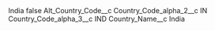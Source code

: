 <?xml version="1.0" encoding="UTF-8"?>
<CustomMetadata xmlns="http://soap.sforce.com/2006/04/metadata" xmlns:xsi="http://www.w3.org/2001/XMLSchema-instance" xmlns:xsd="http://www.w3.org/2001/XMLSchema">
    <label>India</label>
    <protected>false</protected>
    <values>
        <field>Alt_Country_Code__c</field>
        <value xsi:nil="true"/>
    </values>
    <values>
        <field>Country_Code_alpha_2__c</field>
        <value xsi:type="xsd:string">IN</value>
    </values>
    <values>
        <field>Country_Code_alpha_3__c</field>
        <value xsi:type="xsd:string">IND</value>
    </values>
    <values>
        <field>Country_Name__c</field>
        <value xsi:type="xsd:string">India</value>
    </values>
</CustomMetadata>
